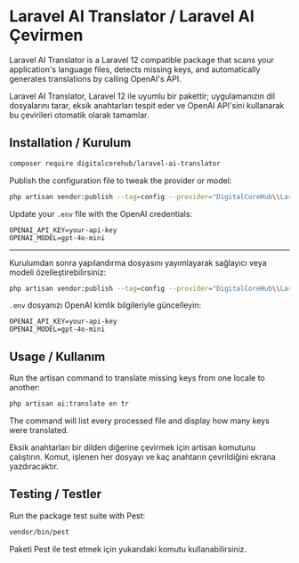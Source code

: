 # Laravel AI Translator / Laravel AI Çevirmen

Laravel AI Translator is a Laravel 12 compatible package that scans your application's language files, detects missing keys, and automatically generates translations by calling OpenAI's API.

Laravel AI Translator, Laravel 12 ile uyumlu bir pakettir; uygulamanızın dil dosyalarını tarar, eksik anahtarları tespit eder ve OpenAI API'sini kullanarak bu çevirileri otomatik olarak tamamlar.

## Installation / Kurulum

```bash
composer require digitalcorehub/laravel-ai-translator
```

Publish the configuration file to tweak the provider or model:

```bash
php artisan vendor:publish --tag=config --provider="DigitalCoreHub\\LaravelAiTranslator\\AiTranslatorServiceProvider"
```

Update your `.env` file with the OpenAI credentials:

```
OPENAI_API_KEY=your-api-key
OPENAI_MODEL=gpt-4o-mini
```

---

Kurulumdan sonra yapılandırma dosyasını yayımlayarak sağlayıcı veya modeli özelleştirebilirsiniz:

```bash
php artisan vendor:publish --tag=config --provider="DigitalCoreHub\\LaravelAiTranslator\\AiTranslatorServiceProvider"
```

`.env` dosyanızı OpenAI kimlik bilgileriyle güncelleyin:

```
OPENAI_API_KEY=your-api-key
OPENAI_MODEL=gpt-4o-mini
```

## Usage / Kullanım

Run the artisan command to translate missing keys from one locale to another:

```bash
php artisan ai:translate en tr
```

The command will list every processed file and display how many keys were translated.

Eksik anahtarları bir dilden diğerine çevirmek için artisan komutunu çalıştırın. Komut, işlenen her dosyayı ve kaç anahtarın çevrildiğini ekrana yazdıracaktır.

## Testing / Testler

Run the package test suite with Pest:

```bash
vendor/bin/pest
```

Paketi Pest ile test etmek için yukarıdaki komutu kullanabilirsiniz.
